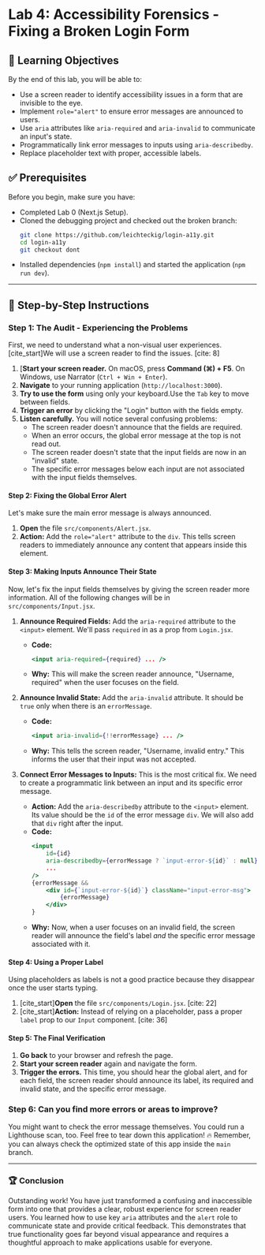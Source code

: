 # Lab 4: Accessibility Forensics - Fixing a Broken Login Form

## 🎯 Learning Objectives

By the end of this lab, you will be able to:

  - Use a screen reader to identify accessibility issues in a form that are invisible to the eye.
  - Implement `role="alert"` to ensure error messages are announced to users.
  - Use `aria` attributes like `aria-required` and `aria-invalid` to communicate an input's state.
  - Programmatically link error messages to inputs using `aria-describedby`.
  - Replace placeholder text with proper, accessible labels.

## ✅ Prerequisites

Before you begin, make sure you have:

  - Completed Lab 0 (Next.js Setup).
  - Cloned the debugging project and checked out the broken branch:
    ```bash
    git clone https://github.com/leichteckig/login-a11y.git
    cd login-a11y
    git checkout dont 
    ```
  - Installed dependencies (`npm install`) and started the application (`npm run dev`).

-----

## 🚀 Step-by-Step Instructions

### Step 1: The Audit - Experiencing the Problems

First, we need to understand what a non-visual user experiences. [cite\_start]We will use a screen reader to find the issues. [cite: 8]

1.  [**Start your screen reader.** On macOS, press **Command (⌘) + F5**. On Windows, use Narrator (`Ctrl + Win + Enter`).
2.  **Navigate** to your running application (`http://localhost:3000`).
3.  **Try to use the form** using only your keyboard.Use the `Tab` key to move between fields. 
4.  **Trigger an error** by clicking the "Login" button with the fields empty.
5.  **Listen carefully.** You will notice several confusing problems:
      * The screen reader doesn't announce that the fields are required.
      * When an error occurs, the global error message at the top is not read out.
      * The screen reader doesn't state that the input fields are now in an "invalid" state. 
      * The specific error messages below each input are not associated with the input fields themselves.

#### Step 2: Fixing the Global Error Alert

Let's make sure the main error message is always announced.

1.  **Open** the file `src/components/Alert.jsx`.
2.  **Action:** Add the `role="alert"` attribute to the `div`. This tells screen readers to immediately announce any content that appears inside this element.

#### Step 3: Making Inputs Announce Their State

Now, let's fix the input fields themselves by giving the screen reader more information. All of the following changes will be in `src/components/Input.jsx`.

1.  **Announce Required Fields:** Add the `aria-required` attribute to the `<input>` element. We'll pass `required` in as a prop from `Login.jsx`.

      * **Code:**
        ```jsx
        <input aria-required={required} ... />
        ```
      * **Why:** This will make the screen reader announce, "Username, required" when the user focuses on the field.

2.  **Announce Invalid State:** Add the `aria-invalid` attribute. It should be `true` only when there is an `errorMessage`. 

      * **Code:**
        ```jsx
        <input aria-invalid={!!errorMessage} ... />
        ```
      * **Why:** This tells the screen reader, "Username, invalid entry." This informs the user that their input was not accepted.

3.  **Connect Error Messages to Inputs:** This is the most critical fix. We need to create a programmatic link between an input and its specific error message.

      * **Action:** Add the `aria-describedby` attribute to the `<input>` element. Its value should be the `id` of the error message `div`. We will also add that `div` right after the input.
      * **Code:**
        ```jsx
        <input
            id={id}
            aria-describedby={errorMessage ? `input-error-${id}` : null}
            ...
        />
        {errorMessage &&
            <div id={`input-error-${id}`} className="input-error-msg">
                {errorMessage}
            </div>
        }
        ```
      * **Why:** Now, when a user focuses on an invalid field, the screen reader will announce the field's label *and* the specific error message associated with it. 

#### Step 4: Using a Proper Label

Using placeholders as labels is not a good practice because they disappear once the user starts typing.

1.  [cite\_start]**Open** the file `src/components/Login.jsx`. [cite: 22]
2.  [cite\_start]**Action:** Instead of relying on a placeholder, pass a proper `label` prop to our `Input` component. [cite: 36]

#### Step 5: The Final Verification

1.  **Go back** to your browser and refresh the page.
2.  **Start your screen reader** again and navigate the form.
3.  **Trigger the errors.** This time, you should hear the global alert, and for each field, the screen reader should announce its label, its required and invalid state, and the specific error message.

### Step 6: Can you find more errors or areas to improve? 
You might want to check the error message themselves. You could run a Lighthouse scan, too. Feel free to tear down this application! 🔥 Remember, you can always check the optimized state of this app inside the `main` branch.

-----

### 🏆 Conclusion

Outstanding work! You have just transformed a confusing and inaccessible form into one that provides a clear, robust experience for screen reader users. You learned how to use key `aria` attributes and the `alert` role to communicate state and provide critical feedback. This demonstrates that true functionality goes far beyond visual appearance and requires a thoughtful approach to make applications usable for everyone.